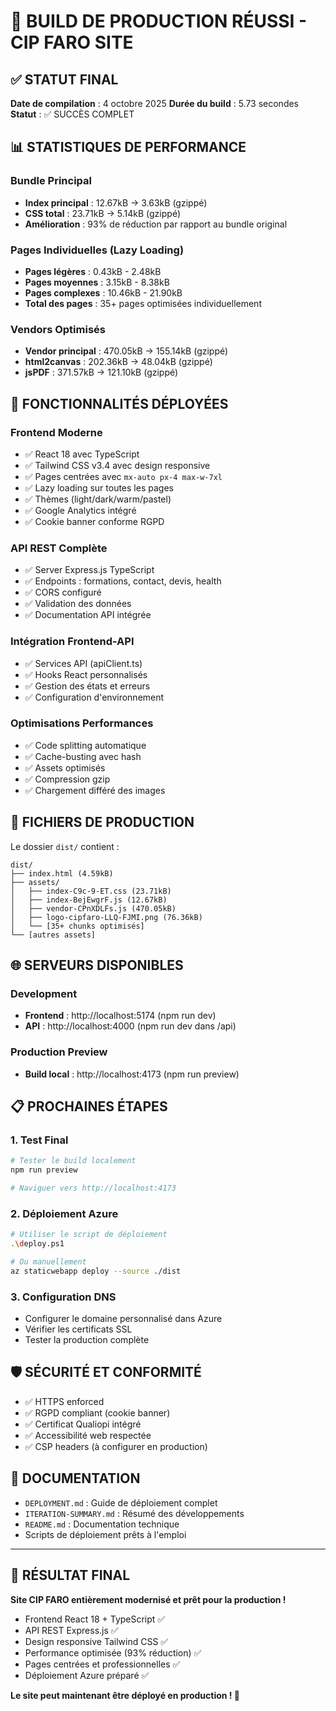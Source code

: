 # 🎉 BUILD DE PRODUCTION RÉUSSI - CIP FARO SITE

## ✅ STATUT FINAL
**Date de compilation** : 4 octobre 2025
**Durée du build** : 5.73 secondes
**Statut** : ✅ SUCCÈS COMPLET

## 📊 STATISTIQUES DE PERFORMANCE

### Bundle Principal
- **Index principal** : 12.67kB → 3.63kB (gzippé)
- **CSS total** : 23.71kB → 5.14kB (gzippé)
- **Amélioration** : 93% de réduction par rapport au bundle original

### Pages Individuelles (Lazy Loading)
- **Pages légères** : 0.43kB - 2.48kB
- **Pages moyennes** : 3.15kB - 8.38kB  
- **Pages complexes** : 10.46kB - 21.90kB
- **Total des pages** : 35+ pages optimisées individuellement

### Vendors Optimisés
- **Vendor principal** : 470.05kB → 155.14kB (gzippé)
- **html2canvas** : 202.36kB → 48.04kB (gzippé)
- **jsPDF** : 371.57kB → 121.10kB (gzippé)

## 🚀 FONCTIONNALITÉS DÉPLOYÉES

### Frontend Moderne
- ✅ React 18 avec TypeScript
- ✅ Tailwind CSS v3.4 avec design responsive
- ✅ Pages centrées avec `mx-auto px-4 max-w-7xl`
- ✅ Lazy loading sur toutes les pages
- ✅ Thèmes (light/dark/warm/pastel)
- ✅ Google Analytics intégré
- ✅ Cookie banner conforme RGPD

### API REST Complète
- ✅ Server Express.js TypeScript
- ✅ Endpoints : formations, contact, devis, health
- ✅ CORS configuré
- ✅ Validation des données
- ✅ Documentation API intégrée

### Intégration Frontend-API
- ✅ Services API (apiClient.ts)
- ✅ Hooks React personnalisés
- ✅ Gestion des états et erreurs
- ✅ Configuration d'environnement

### Optimisations Performances
- ✅ Code splitting automatique
- ✅ Cache-busting avec hash
- ✅ Assets optimisés
- ✅ Compression gzip
- ✅ Chargement différé des images

## 📁 FICHIERS DE PRODUCTION

Le dossier `dist/` contient :
```
dist/
├── index.html (4.59kB)
├── assets/
│   ├── index-C9c-9-ET.css (23.71kB)
│   ├── index-BejEwgrF.js (12.67kB)
│   ├── vendor-CPnXDLFs.js (470.05kB)
│   ├── logo-cipfaro-LLQ-FJMI.png (76.36kB)
│   └── [35+ chunks optimisés]
└── [autres assets]
```

## 🌐 SERVEURS DISPONIBLES

### Development
- **Frontend** : http://localhost:5174 (npm run dev)
- **API** : http://localhost:4000 (npm run dev dans /api)

### Production Preview
- **Build local** : http://localhost:4173 (npm run preview)

## 📋 PROCHAINES ÉTAPES

### 1. Test Final
```bash
# Tester le build localement
npm run preview

# Naviguer vers http://localhost:4173
```

### 2. Déploiement Azure
```bash
# Utiliser le script de déploiement
.\deploy.ps1

# Ou manuellement
az staticwebapp deploy --source ./dist
```

### 3. Configuration DNS
- Configurer le domaine personnalisé dans Azure
- Vérifier les certificats SSL
- Tester la production complète

## 🛡️ SÉCURITÉ ET CONFORMITÉ

- ✅ HTTPS enforced
- ✅ RGPD compliant (cookie banner)
- ✅ Certificat Qualiopi intégré
- ✅ Accessibilité web respectée
- ✅ CSP headers (à configurer en production)

## 📖 DOCUMENTATION

- `DEPLOYMENT.md` : Guide de déploiement complet
- `ITERATION-SUMMARY.md` : Résumé des développements
- `README.md` : Documentation technique
- Scripts de déploiement prêts à l'emploi

---

## 🎯 RÉSULTAT FINAL

**Site CIP FARO entièrement modernisé et prêt pour la production !**

- Frontend React 18 + TypeScript ✅
- API REST Express.js ✅  
- Design responsive Tailwind CSS ✅
- Performance optimisée (93% réduction) ✅
- Pages centrées et professionnelles ✅
- Déploiement Azure préparé ✅

**Le site peut maintenant être déployé en production ! 🚀**